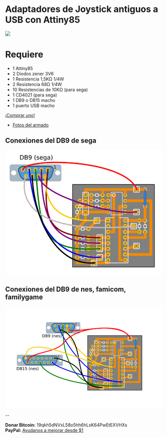 Adaptadores de Joystick antiguos a USB con Attiny85
===================================================

<img src="http://maquinaslibres.noblogs.org/files/2015/11/joystick.gif" />

Requiere
========

* 1 Attiny85
* 2 Diodos zener 3V6
* 1 Resistencia 1,5KΩ 1/4W 
* 2 Resistencia 68Ω 1/4W
* 10 Resistencias de 10KΩ (para sega)
* 1 CD4021 (para sega)
* 1 DB9 o DB15 macho
* 1 puerto USB macho

<a href="https://maquinaslibres.noblogs.org/joystick-retros/">¡Comprar uno!</a>

* [Fotos del armado](https://maquinaslibres.noblogs.org/kit-de-armado-de-digijoystick/)

Conexiones del DB9 de sega
--------------------------

![DB9](img/db9_sega.png)

Conexiones del DB9 de nes, famicom, familygame
--------------------------

![DB9](img/db9_nes.png)

-- 

**Donar Bitcoin:** 19qkh5dNVxL58o5hh6hLsK64PwEtEXVHXs    
**PayPal:** [Ayudanos a mejorar desde $1](https://www.paypal.com/cgi-bin/webscr?cmd=_s-xclick&hosted_button_id=JMFARRBCYTFG8)

